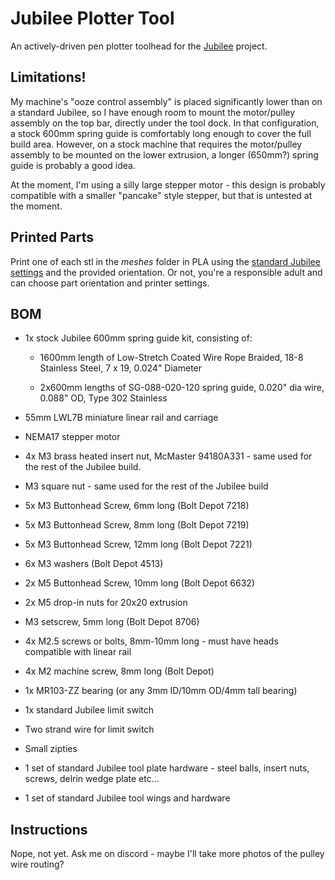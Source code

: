 Jubilee Plotter Tool
======

An actively-driven pen plotter toolhead for the [Jubilee](https://jubilee3d.com/) project.


## Limitations!

My machine's "ooze control assembly" is placed significantly lower than on a standard Jubilee, so I have
enough room to mount the motor/pulley assembly on the top bar, directly under the tool dock. In that
configuration, a stock 600mm spring guide is comfortably long enough to cover the full build area. However,
on a stock machine that requires the motor/pulley assembly to be mounted on the lower extrusion, a
longer (650mm?) spring guide is probably a good idea.

At the moment, I'm using a silly large stepper motor - this design is probably compatible with
a smaller "pancake" style stepper, but that is untested at the moment.

## Printed Parts

Print one of each stl in the *meshes* folder in PLA using the [standard Jubilee settings](https://jubilee3d.com/index.php?title=3D_Printed_Parts)
and the provided orientation. Or not, you're a responsible adult and can choose part orientation and
printer settings.

## BOM

* 1x stock Jubilee 600mm spring guide kit, consisting of:

    * 1600mm length of Low-Stretch Coated Wire Rope Braided, 18-8 Stainless Steel, 7 x 19, 0.024" Diameter

    * 2x600mm lengths of SG-088-020-120 spring guide, 0.020" dia wire, 0.088" OD, Type 302 Stainless

* 55mm LWL7B miniature linear rail and carriage

* NEMA17 stepper motor

* 4x M3 brass heated insert nut, McMaster 94180A331 - same used for the rest of the Jubilee build.

* M3 square nut - same used for the rest of the Jubilee build

* 5x M3 Buttonhead Screw, 6mm long (Bolt Depot 7218)

* 5x M3 Buttonhead Screw, 8mm long (Bolt Depot 7219)

* 5x M3 Buttonhead Screw, 12mm long (Bolt Depot 7221)

* 6x M3 washers (Bolt Depot 4513)

* 2x M5 Buttonhead Screw, 10mm long (Bolt Depot 6632)

* 2x M5 drop-in nuts for 20x20 extrusion

* M3 setscrew, 5mm long (Bolt Depot 8706)

* 4x M2.5 screws or bolts, 8mm-10mm long - must have heads compatible with linear rail

* 4x M2 machine screw, 8mm long (Bolt Depot)

* 1x MR103-ZZ bearing (or any 3mm ID/10mm OD/4mm tall bearing)

* 1x standard Jubilee limit switch

* Two strand wire for limit switch

* Small zipties

* 1 set of standard Jubilee tool plate hardware - steel balls, insert nuts, screws, delrin wedge plate etc...

* 1 set of standard Jubilee tool wings and hardware


## Instructions

Nope, not yet. Ask me on discord - maybe I'll take more photos of the pulley wire routing?